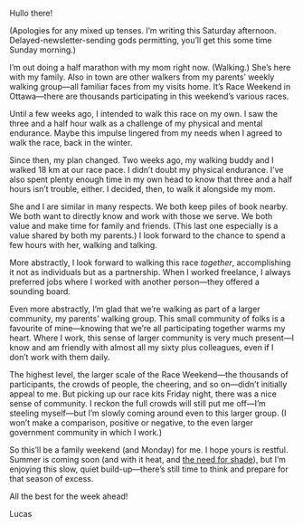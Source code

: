 Hullo there!

(Apologies for any mixed up tenses. I’m writing this Saturday afternoon. Delayed-newsletter-sending gods permitting, you’ll get this some time Sunday morning.)

I’m out doing a half marathon with my mom right now. (Walking.) She’s here with my family. Also in town are other walkers from my parents’ weekly walking group—all familiar faces from my visits home. It’s Race Weekend in Ottawa—there are thousands participating in this weekend’s various races.

Until a few weeks ago, I intended to walk this race on my own. I saw the three and a half hour walk as a challenge of my physical and mental endurance. Maybe this impulse lingered from my needs when I agreed to walk the race, back in the winter.

Since then, my plan changed. Two weeks ago, my walking buddy and I walked 18 km at our race pace. I didn’t doubt my physical endurance. I’ve also spent plenty enough time in my own head to know that three and a half hours isn’t trouble, either. I decided, then, to walk it alongside my mom.

She and I are similar in many respects. We both keep piles of book nearby. We both want to directly know and work with those we serve. We both value and make time for family and friends. (This last one especially is a value shared by both my parents.) I look forward to the chance to spend a few hours with her, walking and talking.

More abstractly, I look forward to walking this race _together_, accomplishing it not as individuals but as a partnership. When I worked freelance, I always preferred jobs where I worked with another person—they offered a sounding board.

Even more abstractly, I’m glad that we’re walking as part of a larger community, my parents’ walking group. This small community of folks is a favourite of mine—knowing that we’re all participating together warms my heart. Where I work, this sense of larger community is very much present—I know and am friendly with almost all my sixty plus colleagues, even if I don’t work with them daily.

The highest level, the larger scale of the Race Weekend—the thousands of participants, the crowds of people, the cheering, and so on—didn’t initially appeal to me. But picking up our race kits Friday night, there was a nice sense of community. I reckon the full crowds will still put me off—I’m steeling myself—but I’m slowly coming around even to this larger group. (I won’t make a comparison, positive or negative, to the even larger government community in which I work.)

So this’ll be a family weekend (and Monday) for me. I hope yours is restful. Summer is coming soon (and with it heat, and [the need for shade](https://placesjournal.org/article/shade-an-urban-design-mandate/)), but I’m enjoying this slow, quiet build-up—there’s still time to think and prepare for that season of excess.

All the best for the week ahead!

Lucas